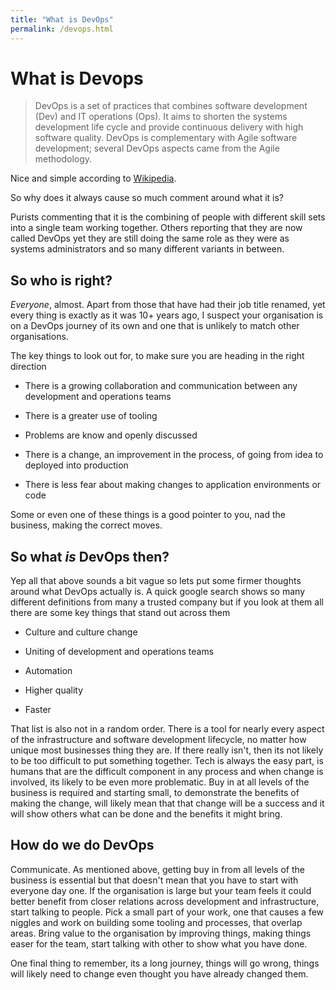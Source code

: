 ```yaml
---
title: "What is DevOps"
permalink: /devops.html
---
```


# What is Devops

> DevOps is a set of practices that combines software development (Dev) and IT operations (Ops). It aims to shorten the systems development life cycle and provide continuous delivery with high software quality. DevOps is complementary with Agile software development; several DevOps aspects came from the Agile methodology.

Nice and simple according to [Wikipedia](https://en.wikipedia.org/wiki/DevOps).

So why does it always cause so much comment around what it is?

Purists commenting that it is the combining of people with different skill sets into a single team working together. Others reporting that they are now called DevOps yet they are still doing the same role as they were as systems administrators and so many different variants in between.

## So who is right?

_Everyone_, almost. Apart from those that have had their job title renamed, yet every thing is exactly as it was 10+ years ago, I suspect your organisation is on a DevOps journey of its own and one that is unlikely to match other organisations.

The key things to look out for, to make sure you are heading in the right direction

- There is a growing collaboration and communication between any development and operations teams

- There is a greater use of tooling

- Problems are know and openly discussed

- There is a change, an improvement in the process, of going from idea to deployed into production

- There is less fear about making changes to application environments or code

Some or even one of these things is a good pointer to you, nad the business, making the correct moves.

## So what _is_ DevOps then?

Yep all that above sounds a bit vague so lets put some firmer thoughts around what DevOps actually is. A quick google search shows so many different definitions from many a trusted company but if you look at them all there are some key things that stand out across them

- Culture and culture change

- Uniting of development and operations teams

- Automation

- Higher quality

- Faster

That list is also not in a random order. There is a tool for nearly every aspect of the infrastructure and software development lifecycle, no matter how unique most businesses thing they are. If there really isn't, then its not likely to be too difficult to put something together. Tech is always the easy part, is humans that are the difficult component in any process and when change is involved, its likely to be even more problematic. Buy in at all levels of the business is required and starting small, to demonstrate the benefits of making the change, will likely mean that that change will be a success and it will show others what can be done and the benefits it might bring.

## How do we do DevOps

Communicate. As mentioned above, getting buy in from all levels of the business is essential but that doesn't mean that you have to start with everyone day one. If the organisation is large but your team feels it could better benefit from closer relations across development and infrastructure, start talking to people. Pick a small part of your work, one that causes a few niggles and work on building some tooling and processes, that overlap areas. Bring value to the organisation by improving things, making things easer for the team, start talking with other to show what you have done.

One final thing to remember, its a long journey, things will go wrong, things will likely need to change even thought you have already changed them. 